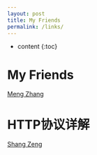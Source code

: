 ```yaml
---
layout: post
title: My Friends
permalink: /links/
---
```


* content
{:toc}


My Friends
=====================
[Meng Zhang](https://zmcmcc.github.io/)

HTTP协议详解
=====================
[Shang Zeng](https://blog.qaq.io/)
